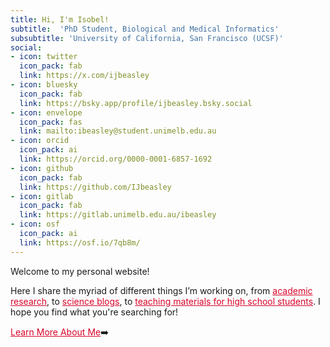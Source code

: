 ```yaml
---
title: Hi, I'm Isobel!
subtitle:  'PhD Student, Biological and Medical Informatics'
subsubtitle: 'University of California, San Francisco (UCSF)'
social:
- icon: twitter
  icon_pack: fab
  link: https://x.com/ijbeasley
- icon: bluesky
  icon_pack: fab
  link: https://bsky.app/profile/ijbeasley.bsky.social
- icon: envelope
  icon_pack: fas
  link: mailto:ibeasley@student.unimelb.edu.au
- icon: orcid
  icon_pack: ai
  link: https://orcid.org/0000-0001-6857-1692
- icon: github
  icon_pack: fab
  link: https://github.com/IJbeasley
- icon: gitlab
  icon_pack: fab
  link: https://gitlab.unimelb.edu.au/ibeasley
- icon: osf
  icon_pack: ai
  link: https://osf.io/7qb8m/
---
```


Welcome to my personal website!  

Here I share the myriad of different things I’m working on, from <a href='/research/' style="color:#D90429">academic research</a>, to <a href = "/writing/" style="color:#D90429">science blogs</a>, to <a href = "/vce-biology/" style="color:#D90429">teaching materials for high school students</a>. I hope you find what you're searching for!

<a href = "../#about" style="color:#D90429"> Learn More About Me</a>:arrow_right:

<p> </p>



<p>&nbsp;</p> 
<p>&nbsp;</p> 




